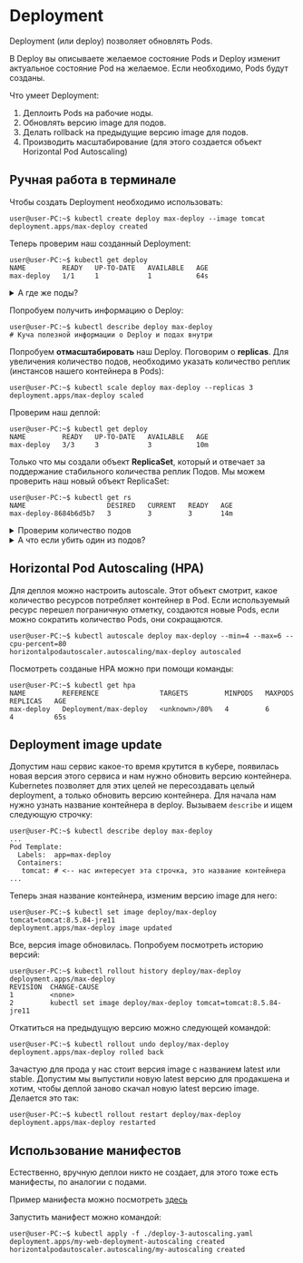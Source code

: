 # Deployment
Deployment (или deploy) позволяет обновлять Pods.

В Deploy вы описываете желаемое состояние Pods и Deploy изменит актуальное состояние Pod на желаемое. Если 
необходимо, Pods будут созданы.

Что умеет Deployment:
1) Деплоить Pods на рабочие ноды.
2) Обновлять версию image для подов.
3) Делать rollback на предыдущие версию image для подов.
4) Производить масштабирование (для этого создается объект Horizontal Pod Autoscaling)

## Ручная работа в терминале
Чтобы создать Deployment необходимо использовать:
```console
user@user-PC:~$ kubectl create deploy max-deploy --image tomcat
deployment.apps/max-deploy created
```

Теперь проверим наш созданный Deployment:
```console
user@user-PC:~$ kubectl get deploy
NAME         READY   UP-TO-DATE   AVAILABLE   AGE
max-deploy   1/1     1            1           64s
```

<details>
  <summary>А где же поды?</summary>

------
  Deployment автоматически сам создал необходимое ему количество подов, мы можем это проверить:

  ```console
  user@user-PC:~$ kubectl get pods
  NAME                          READY   STATUS    RESTARTS   AGE
  max-deploy-8684b6d5b7-tt2kb   1/1     Running   0          3m17s
  ```
------
</details>

Попробуем получить информацию о Deploy:
```console
user@user-PC:~$ kubectl describe deploy max-deploy
# Куча полезной информации о Deploy и подах внутри
```

Попробуем **отмасштабировать** наш Deploy. Поговорим о **replicas**. Для увеличения количество подов, необходимо 
указать количество реплик (инстансов нашего контейнера в Pods):
```console
user@user-PC:~$ kubectl scale deploy max-deploy --replicas 3
deployment.apps/max-deploy scaled
```

Проверим наш деплой:
```console
user@user-PC:~$ kubectl get deploy
NAME         READY   UP-TO-DATE   AVAILABLE   AGE
max-deploy   3/3     3            3           10m
```

Только что мы создали объект **ReplicaSet**, который и отвечает за поддержание стабильного количества реплик Подов.
Мы можем проверить наш новый объект ReplicaSet:
```console
user@user-PC:~$ kubectl get rs
NAME                    DESIRED   CURRENT   READY   AGE
max-deploy-8684b6d5b7   3         3         3       14m
```

<details>
  <summary>Проверим количество подов</summary>

------
  ```console
  user@user-PC:~$ kubectl get pods
  NAME                          READY   STATUS    RESTARTS   AGE
  max-deploy-8684b6d5b7-grhbn   1/1     Running   0          47s
  max-deploy-8684b6d5b7-k4n2f   1/1     Running   0          47s
  max-deploy-8684b6d5b7-tt2kb   1/1     Running   0          9m10s
  ```
------
</details>

<details>
  <summary>А что если убить один из подов?</summary>

------
  Попробуем убить один из подов и посмотреть, что будет. Посмотрим на все наши поды:

  ```console
  user@user-PC:~$ kubectl get pods
  NAME                          READY   STATUS    RESTARTS   AGE
  max-deploy-8684b6d5b7-grhbn   1/1     Running   0          47s
  max-deploy-8684b6d5b7-k4n2f   1/1     Running   0          47s
  max-deploy-8684b6d5b7-tt2kb   1/1     Running   0          9m10s
  ```

  Убьем один из них:
  ```console
  user@user-PC:~$ kubectl delete pods max-deploy-8684b6d5b7-grhbn
  pod "max-deploy-8684b6d5b7-grhbn" deleted
  ```

  Посмотрим, что произошло:
  ```console
  user@user-PC:~$ kubectl get pods
  NAME                          READY   STATUS              RESTARTS   AGE
  max-deploy-8684b6d5b7-k4n2f   1/1     Running             0          11m
  max-deploy-8684b6d5b7-njjhf   0/1     ContainerCreating   0          2s
  max-deploy-8684b6d5b7-tt2kb   1/1     Running             0          20m
  ```

  Как мы видим, тут же стартует еще один. Все для того, чтобы подов всегда было указанное количество.

------
</details>

## Horizontal Pod Autoscaling (HPA)
Для деплоя можно настроить autoscale. Этот объект смотрит, какое количество ресурсов потребляет контейнер в Pod. 
Если используемый ресурс перешел пограничную отметку, создаются новые Pods, если можно сократить количество Pods, 
они сокращаются.
 
```console
user@user-PC:~$ kubectl autoscale deploy max-deploy --min=4 --max=6 --cpu-percent=80
horizontalpodautoscaler.autoscaling/max-deploy autoscaled
```

Посмотреть созданые HPA можно при помощи команды:

```console 
user@user-PC:~$ kubectl get hpa
NAME         REFERENCE               TARGETS         MINPODS   MAXPODS   REPLICAS   AGE
max-deploy   Deployment/max-deploy   <unknown>/80%   4         6         4          65s
```

## Deployment image update
Допустим наш сервис какое-то время крутится в кубере, появилась новая версия этого сервиса и нам нужно обновить
версию контейнера. Kubernetes позволяет для этих целей не пересоздавать целый deployment, а только обновить версию
контейнера. Для начала нам нужно узнать название контейнера в deploy. Вызываем `describe` и ищем следующую строчку:

```console
user@user-PC:~$ kubectl describe deploy max-deploy
...
Pod Template:
  Labels:  app=max-deploy
  Containers:
   tomcat: # <-- нас интересует эта строчка, это название контейнера
...
```

Теперь зная название контейнера, изменим версию image для него:
```console
user@user-PC:~$ kubectl set image deploy/max-deploy tomcat=tomcat:8.5.84-jre11
deployment.apps/max-deploy image updated
```

Все, версия image обновилась. Попробуем посмотреть историю версий:
```console
user@user-PC:~$ kubectl rollout history deploy/max-deploy
deployment.apps/max-deploy 
REVISION  CHANGE-CAUSE
1         <none>
2         kubectl set image deploy/max-deploy tomcat=tomcat:8.5.84-jre11
```

Откатиться на предыдущую версию можно следующей командой:
```console
user@user-PC:~$ kubectl rollout undo deploy/max-deploy
deployment.apps/max-deploy rolled back
```

Зачастую для прода у нас стоит версия image с названием latest или stable. Допустим мы выпустили новую latest 
версию для продакшена и хотим, чтобы деплой заново скачал новую latest версию image. Делается это так:
```console
user@user-PC:~$ kubectl rollout restart deploy/max-deploy
deployment.apps/max-deploy restarted
```

## Использование манифестов
Естественно, вручную деплои никто не создает, для этого тоже есть манифесты, по аналогии с подами.

Пример манифеста можно посмотреть [здесь](./manifests/deploy_manifest.yml)

Запустить манифест можно командой:
```console
user@user-PC:~$ kubectl apply -f ./deploy-3-autoscaling.yaml 
deployment.apps/my-web-deployment-autoscaling created
horizontalpodautoscaler.autoscaling/my-autoscaling created
```